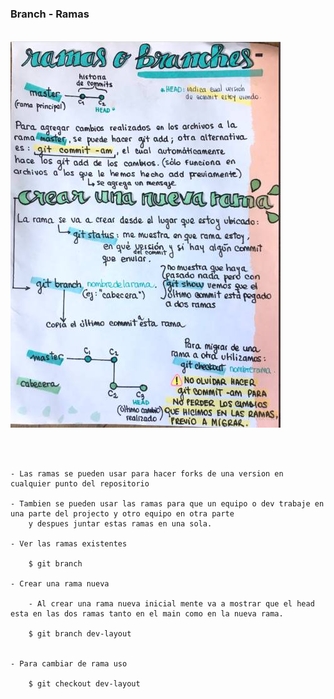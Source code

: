 
### Branch - Ramas

<br>

<img src="../img/git-branch.jpg">

<br><br>

    - Las ramas se pueden usar para hacer forks de una version en cualquier punto del repositorio

    - Tambien se pueden usar las ramas para que un equipo o dev trabaje en una parte del projecto y otro equipo en otra parte
        y despues juntar estas ramas en una sola.

    - Ver las ramas existentes

        $ git branch

    - Crear una rama nueva

        - Al crear una rama nueva inicial mente va a mostrar que el head esta en las dos ramas tanto en el main como en la nueva rama. 

        $ git branch dev-layout


    - Para cambiar de rama uso

        $ git checkout dev-layout

